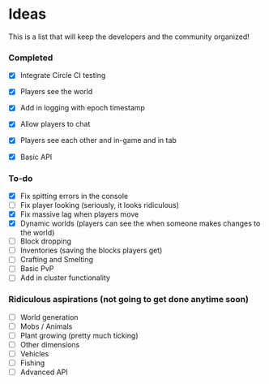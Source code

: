 Ideas
=====

This is a list that will keep the developers and the community organized!

### Completed
 - [x] Integrate Circle CI testing
 - [x] Players see the world
 - [x] Add in logging with epoch timestamp
 - [x] Allow players to chat
 - [x] Players see each other and in-game and in tab
 - [x] Basic API


### To-do
 - [x] Fix spitting errors in the console
 - [ ] Fix player looking (seriously, it looks ridiculous)
 - [x] Fix massive lag when players move
 - [x] Dynamic worlds (players can see the when someone makes changes to the world)
 - [ ] Block dropping
 - [ ] Inventories (saving the blocks players get)
 - [ ] Crafting and Smelting
 - [ ] Basic PvP
 - [ ] Add in cluster functionality

### Ridiculous aspirations (not going to get done anytime soon)
 - [ ] World generation
 - [ ] Mobs / Animals
 - [ ] Plant growing (pretty much ticking)
 - [ ] Other dimensions
 - [ ] Vehicles
 - [ ] Fishing
 - [ ] Advanced API
